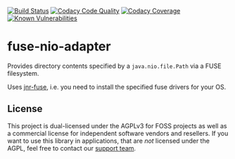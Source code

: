 [![Build Status](https://github.com/cryptomator/fuse-nio-adapter/workflows/Build/badge.svg)](https://github.com/cryptomator/fuse-nio-adapter/actions?query=workflow%3ABuild)
[![Codacy Code Quality](https://app.codacy.com/project/badge/Grade/47914e82b4c54f39b6150c24b83d7d09)](https://www.codacy.com/gh/cryptomator/fuse-nio-adapter/dashboard)
[![Codacy Coverage](https://app.codacy.com/project/badge/Coverage/47914e82b4c54f39b6150c24b83d7d09)](https://www.codacy.com/gh/cryptomator/fuse-nio-adapter/dashboard)
[![Known Vulnerabilities](https://snyk.io/test/github/cryptomator/fuse-nio-adapter/badge.svg)](https://snyk.io/test/github/cryptomator/fuse-nio-adapter)

# fuse-nio-adapter
Provides directory contents specified by a `java.nio.file.Path` via a FUSE filesystem.

Uses [jnr-fuse](https://github.com/SerCeMan/jnr-fuse), i.e. you need to install the specified fuse drivers for your OS.

## License

This project is dual-licensed under the AGPLv3 for FOSS projects as well as a commercial license for independent software vendors and resellers. If you want to use this library in applications, that are *not* licensed under the AGPL, feel free to contact our [support team](https://cryptomator.org/help/).
